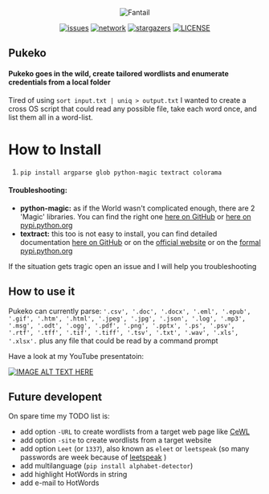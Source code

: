 <p align="center">
<img alt="Fantail" src="http://www.gisbornespecials.co.nz/assets/ZOO/ZOO-Pukeko-800461.jpg" />
<p align="center">
<a href="https://github.com/francesco1119/Pukeko/issues"><img alt="issues" src="https://img.shields.io/github/issues/francesco1119/Pukeko.svg"></a>
<a href="https://github.com/francesco1119/Pukeko/network"><img alt="network" src="https://img.shields.io/github/forks/francesco1119/Pukeko.svg"></a>
<a href="https://github.com/francesco1119/Pukeko/stargazers"><img alt="stargazers" src="https://img.shields.io/github/stars/francesco1119/Pukeko.svg"></a>
<a href="https://github.com/francesco1119/Pukeko/blob/master/LICENSE"><img alt="LICENSE" src="https://img.shields.io/github/license/francesco1119/Pukeko.svg"></a>
</p>
</p>

## Pukeko
#### Pukeko goes in the wild, create tailored wordlists and enumerate credentials from a local folder

Tired of using `sort input.txt | uniq > output.txt` I wanted to create a cross OS script that could read any possible file, take each word once, and list them all in a word-list. 

How to Install
======

1) `pip install argparse glob python-magic textract colorama`

#### Troubleshooting:

- **python-magic:** as if the World wasn't complicated enough, there are 2 'Magic' libraries. You can find the right one [here on GitHub](https://github.com/ahupp/python-magic) or [here on pypi.python.org](https://pypi.python.org/pypi/python-magic/)
- **textract:** this too is not easy to install, you can find detailed documentation [here on GitHub](https://github.com/deanmalmgren/textract) or on the [official website](https://textract.readthedocs.io/en/stable/index.html) or on the [formal pypi.python.org](https://pypi.python.org/pypi/textract) 

If the situation gets tragic open an issue and I will help you troubleshooting 

How to use it 
------

Pukeko can currently parse: `'.csv', '.doc', '.docx', '.eml', '.epub', '.gif', '.htm', '.html', '.jpeg', '.jpg', '.json', '.log', '.mp3', '.msg', '.odt', '.ogg', '.pdf', '.png', '.pptx', '.ps', '.psv', '.rtf', '.tff', '.tif', '.tiff', '.tsv', '.txt', '.wav', '.xls', '.xlsx'.` plus any file that could be read by a command prompt

Have a look at my YouTube presentatoin:

[![IMAGE ALT TEXT HERE](https://github.com/francesco1119/Pukeko/blob/master/Capture.PNG?raw=true)](https://youtu.be/CD1zNNGDrUQ)

Future developent
------
On spare time my TODO list is:

* add option `-URL` to create wordlists from a target web page like [CeWL](https://github.com/digininja/CeWL)
* add option `-site` to create wordlists from a target website
* add option `Leet` (or `1337`), also known as `eleet` or `leetspeak` (so many passwords are week because of  [leetspeak](https://optimwise.com/passwords-with-simple-character-substitution-are-weak/) )
* add multilanguage (`pip install alphabet-detector`)
* add highlight HotWords in string
* add e-mail to HotWords

